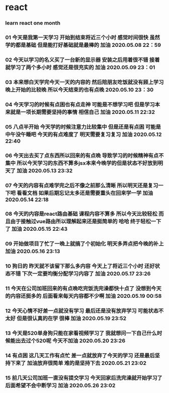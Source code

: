 # react

### learn react one month

### 01 今天是我第一天学习 开始到结束将近三个小时 感觉时间很快 虽然学的都是基础 但是能打好基础就是最棒的 加油 2020.05.08 22：59
### 02 今天以学习的名义买了一台新的显示器 安装之后用着很不错 接着就学习了两个多小时 感觉还是很充实的 加油 2020.05.09 23：01
### 03 本来想白天学完今天一天的内容的 然后陪朋友吃饭就没有顾上学习 晚上开始的比较晚 所以今天结束的也有点晚 2020.05.10 23：30
### 04 今天学习的时候有点困也有点走神 可能是不想学习吧 但是学习本来就是一项长期需要坚持的事情 相信自己 加油 2020.05.11 22:32
### 05 八点半开始 今天学的时候注意力比较集中 但是还是有点困 可能是中午没午睡吧 今天的有点难度了 明天需要复习复习 加油 2020.05.12 22:40
### 06 今天出去买了点东西所以回来的有点晚 导致学习的时候精神有点不集中 所以今天学习的东西不算多jsx本来今晚学的但是状态不好放到明天了 加油 2020.05.13 23:32
### 07 今天的内容有点难学完之后不像之前那么清晰 所以明天还是复习一下吧 看看文档 如果后期忘记太多还是需要重头在回来学一学 加油 2020.05.14 22:18
### 08 今天的内容是react路由基础 课程内容不算多 所以今天比较轻松 而且由于接触过vue路由所以理解起来还是挺简单的 哈哈 终于轻松一下了 加油 2020.05.15 22:43
### 09 开始做项目了忙了一晚上就搞了个初始化 明天多弄点把今晚的补上 加油 2020.05.16 23:13
### 10 狗日的 昨天就不该留下那么多内容 今天上了将近三个小时 还好状态不错 下次一定要均衡分配学习内容了  加油 2020.05.17 23:26
### 11 今天在公司加班回来的有点晚吃完饭洗完澡都快十点了 没想到今天的内容还挺多的 后面看来每天内容都不少啊  加油 2020.05.19 00:58
### 12 今天心情不好差一点就没有学习 最后还是没有放弃学习 可能状态不太好 但是很认真的在学 很棒  加油 2020.05.19 23:52
### 13 今天是520单身狗只能在家看视频学习了 我就想问一下自己什么时候能出去过个520呢  今天不加油 2020.05.20 23:26
### 14 有点困 这几天工作有点忙 差一点就放弃了今天的学习 还是最后坚持下来了 加油放弃很简单 难的是坚持下去 2020.05.21 23:02
### 15 前几天公司加班一直没有提交学习 今天回家后洗完澡就开始学习了 后面希望不会中断学习 加油 2020.05.26 23:02